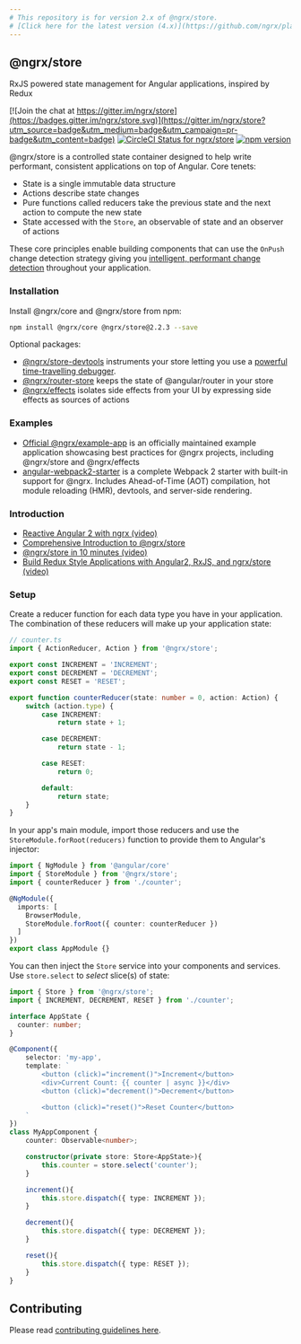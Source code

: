 ```yaml
---
# This repository is for version 2.x of @ngrx/store.
# [Click here for the latest version (4.x)](https://github.com/ngrx/platform)
---
```


## @ngrx/store
RxJS powered state management for Angular applications, inspired by Redux

[![Join the chat at https://gitter.im/ngrx/store](https://badges.gitter.im/ngrx/store.svg)](https://gitter.im/ngrx/store?utm_source=badge&utm_medium=badge&utm_campaign=pr-badge&utm_content=badge)
[![CircleCI Status for ngrx/store](https://circleci.com/gh/ngrx/store.svg?style=shield&circle-token=aea1fc73de3419cd926fc95e627e036113646fd8
)](https://circleci.com/gh/ngrx/store)
[![npm version](https://badge.fury.io/js/%40ngrx%2Fstore.svg)](https://www.npmjs.com/package/@ngrx/store)

@ngrx/store is a controlled state container designed to help write performant, consistent applications
on top of Angular. Core tenets:
- State is a single immutable data structure
- Actions describe state changes
- Pure functions called reducers take the previous state and the next action to compute the new state
- State accessed with the `Store`, an observable of state and an observer of actions

These core principles enable building components that can use the `OnPush` change detection strategy
giving you [intelligent, performant change detection](http://blog.thoughtram.io/angular/2016/02/22/angular-2-change-detection-explained.html#smarter-change-detection)
throughout your application.


### Installation
Install @ngrx/core and @ngrx/store from npm:
```bash
npm install @ngrx/core @ngrx/store@2.2.3 --save
```

Optional packages:
- [@ngrx/store-devtools](https://github.com/ngrx/store-devtools) instruments your store letting you use a
[powerful time-travelling debugger](https://chrome.google.com/webstore/detail/redux-devtools/lmhkpmbekcpmknklioeibfkpmmfibljd?hl=en).
- [@ngrx/router-store](https://github.com/ngrx/router-store) keeps the state of @angular/router in your store
- [@ngrx/effects](https://github.com/ngrx/effects) isolates side effects from your UI by expressing side effects as sources of actions


### Examples
- [Official @ngrx/example-app](https://github.com/ngrx/example-app) is an officially maintained example application showcasing best practices
for @ngrx projects, including @ngrx/store and @ngrx/effects
- [angular-webpack2-starter](https://github.com/qdouble/angular-webpack2-starter) is a complete Webpack 2 starter with built-in support for @ngrx.
Includes Ahead-of-Time (AOT) compilation, hot module reloading (HMR), devtools, and server-side rendering.


### Introduction
- [Reactive Angular 2 with ngrx (video)](https://youtu.be/mhA7zZ23Odw)
- [Comprehensive Introduction to @ngrx/store](https://gist.github.com/btroncone/a6e4347326749f938510)
- [@ngrx/store in 10 minutes (video)](https://egghead.io/lessons/angular-2-ngrx-store-in-10-minutes)
- [Build Redux Style Applications with Angular2, RxJS, and ngrx/store (video)](https://egghead.io/courses/building-a-time-machine-with-angular-2-and-rxjs)


### Setup
Create a reducer function for each data type you have in your application. The combination of these reducers will
make up your application state:

```ts
// counter.ts
import { ActionReducer, Action } from '@ngrx/store';

export const INCREMENT = 'INCREMENT';
export const DECREMENT = 'DECREMENT';
export const RESET = 'RESET';

export function counterReducer(state: number = 0, action: Action) {
	switch (action.type) {
		case INCREMENT:
			return state + 1;

		case DECREMENT:
			return state - 1;

		case RESET:
			return 0;

		default:
			return state;
	}
}
```

In your app's main module, import those reducers and use the `StoreModule.forRoot(reducers)`
function to provide them to Angular's injector:

```ts
import { NgModule } from '@angular/core'
import { StoreModule } from '@ngrx/store';
import { counterReducer } from './counter';

@NgModule({
  imports: [
    BrowserModule,
    StoreModule.forRoot({ counter: counterReducer })
  ]
})
export class AppModule {}
```


You can then inject the `Store` service into your components and services. Use `store.select` to
_select_ slice(s) of state:

```ts
import { Store } from '@ngrx/store';
import { INCREMENT, DECREMENT, RESET } from './counter';

interface AppState {
  counter: number;
}

@Component({
	selector: 'my-app',
	template: `
		<button (click)="increment()">Increment</button>
		<div>Current Count: {{ counter | async }}</div>
		<button (click)="decrement()">Decrement</button>

		<button (click)="reset()">Reset Counter</button>
	`
})
class MyAppComponent {
	counter: Observable<number>;

	constructor(private store: Store<AppState>){
		this.counter = store.select('counter');
	}

	increment(){
		this.store.dispatch({ type: INCREMENT });
	}

	decrement(){
		this.store.dispatch({ type: DECREMENT });
	}

	reset(){
		this.store.dispatch({ type: RESET });
	}
}
```


## Contributing
Please read [contributing guidelines here](https://github.com/ngrx/store/blob/master/CONTRIBUTING.md).
